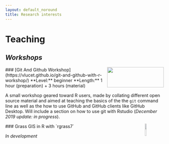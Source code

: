 ```yaml
---
layout: default_noround
title: Research interests
---
```


# Teaching

## *Workshops*
<img align="right" width="180" height="65" src="https://git-scm.com/images/logos/2color-lightbg@2x.png">
### [Git And Github Workshop](https://vlucet.github.io/git-and-github-with-r-workshop/)
**Level:** beginner  
**Length:** 1 hour (preparation) + 3 hours (material)  

A small workshop geared toward R users, made by collating different open source material and aimed at teaching the basics of the the `git` command line as well as the how to use GitHub and GitHub clients like GitHub Desktop. Will include a section on how to use git with Rstudio (*December 2019 update: in progress*).

<img style="float:right;width:10%;display:inline-block" hspace="10" src="https://grass.osgeo.org/uploads/images/logo/grassgis_logo_colorlogo_text_alphabg.png">
### Grass GIS in R with `rgrass7`

*In development*
